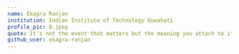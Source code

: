 ```yaml
---
name: Ekagra Ranjan
institution: Indian Institute of Technology Guwahati
profile_pic: 0.jpeg
quote: It's not the event that matters but the meaning you attach to it.
github_user: ekagra-ranjan
---
```

